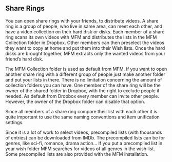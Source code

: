 ## Share Rings

You can open share rings with your friends, to distribute videos.  A share ring is a group of people, who live in same area, can meet each other, and have a video collection on their hard disk or disks.  Each member of a share ring scans its own videos with MFM and distributes the lists in the MFM Collection folder in Dropbox.  Other members can then preselect the videos they want to copy at home and put them into their Wish lists.  Once the hard disks are brought together, MFM extracts only the wanted videos from your friend’s hard disk.

The MFM Collection folder is used as default from MFM.  If you want to open another share ring with a different group of people just make another folder and put your lists in there.  There is no limitation concerning the amount of collection folders you can have.  One member of the share ring will be the owner of the shared folder in Dropbox, with the right to exclude people if needed.  As default from Dropbox every member can invite other people.  However, the owner of the Dropbox folder can disable that option.

Since all members of a share ring compare their list with each other it is quite important to use the same naming conventions and item unification settings.

Since it is a lot of work to select videos, precompiled lists (with thousands of entries) can be downloaded from IMDb.  The precompiled lists can be for genres, like sci-fi, romance, drama action...  If you put a precompiled list in your wish folder MFM searches for videos of all genres in the wish list.  Some precompiled lists are also provided with the MFM installation.

